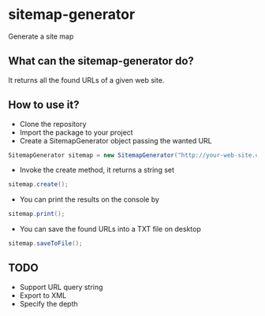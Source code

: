# sitemap-generator

Generate a site map

## What can the sitemap-generator do?

It returns all the found URLs of a given web site.

## How to use it?

* Clone the repository
* Import the package to your project
* Create a SitemapGenerator object passing the wanted URL
```java
SitemapGenerator sitemap = new SitemapGenerator("http://your-web-site.com");
```
* Invoke the create method, it returns a string set
```java
sitemap.create();
```
* You can print the results on the console by
```java
sitemap.print();
```
* You can save the found URLs into a TXT file on desktop
```java
sitemap.saveToFile();
```

## TODO

* Support URL query string
* Export to XML
* Specify the depth
